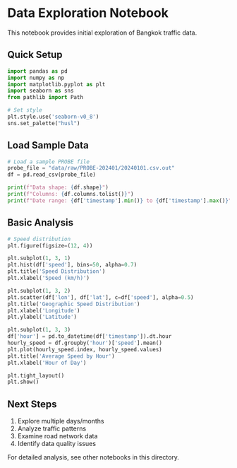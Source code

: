 # Data Exploration Notebook

This notebook provides initial exploration of Bangkok traffic data.

## Quick Setup
```python
import pandas as pd
import numpy as np
import matplotlib.pyplot as plt
import seaborn as sns
from pathlib import Path

# Set style
plt.style.use('seaborn-v0_8')
sns.set_palette("husl")
```

## Load Sample Data
```python
# Load a sample PROBE file
probe_file = "data/raw/PROBE-202401/20240101.csv.out"
df = pd.read_csv(probe_file)

print(f"Data shape: {df.shape}")
print(f"Columns: {df.columns.tolist()}")
print(f"Date range: {df['timestamp'].min()} to {df['timestamp'].max()}")
```

## Basic Analysis
```python
# Speed distribution
plt.figure(figsize=(12, 4))

plt.subplot(1, 3, 1)
plt.hist(df['speed'], bins=50, alpha=0.7)
plt.title('Speed Distribution')
plt.xlabel('Speed (km/h)')

plt.subplot(1, 3, 2)
plt.scatter(df['lon'], df['lat'], c=df['speed'], alpha=0.5)
plt.title('Geographic Speed Distribution')
plt.xlabel('Longitude')
plt.ylabel('Latitude')

plt.subplot(1, 3, 3)
df['hour'] = pd.to_datetime(df['timestamp']).dt.hour
hourly_speed = df.groupby('hour')['speed'].mean()
plt.plot(hourly_speed.index, hourly_speed.values)
plt.title('Average Speed by Hour')
plt.xlabel('Hour of Day')

plt.tight_layout()
plt.show()
```

## Next Steps
1. Explore multiple days/months
2. Analyze traffic patterns
3. Examine road network data
4. Identify data quality issues

For detailed analysis, see other notebooks in this directory.
